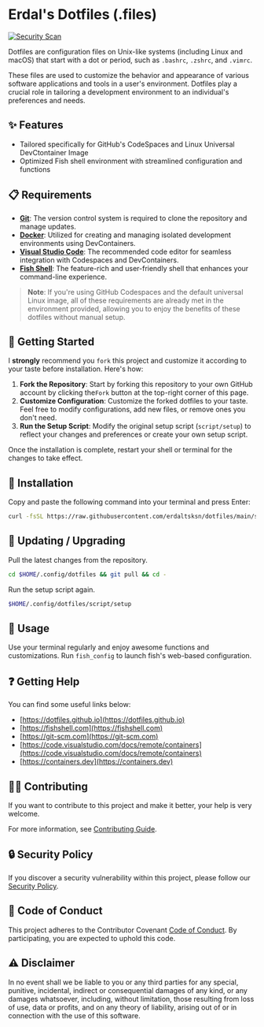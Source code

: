 # Erdal's Dotfiles (.files)

[![Security Scan](https://github.com/erdaltsksn/dotfiles/actions/workflows/security-scan.yml/badge.svg)](https://github.com/erdaltsksn/dotfiles/actions/workflows/security-scan.yml)

Dotfiles are configuration files on Unix-like systems (including Linux and macOS)
that start with a dot or period, such as `.bashrc`, `.zshrc`, and `.vimrc`.

These files are used to customize the behavior and appearance of various
software applications and tools in a user's environment. Dotfiles play a crucial
role in tailoring a development environment to an individual's preferences and
needs.

## ✨ Features

- Tailored specifically for GitHub's CodeSpaces and Linux Universal DevCtontainer
  Image
- Optimized Fish shell environment with streamlined configuration and functions

## 📋 Requirements

- **[Git](https://git-scm.com/)**: The version control system is required to
  clone the repository and manage updates.
- **[Docker](https://www.docker.com/)**: Utilized for creating and managing
  isolated development environments using DevContainers.
- **[Visual Studio Code](https://code.visualstudio.com)**: The recommended code
  editor for seamless integration with Codespaces and DevContainers.
- **[Fish Shell](https://fishshell.com/)**: The feature-rich and user-friendly
  shell that enhances your command-line experience.

> **Note**: If you're using GitHub Codespaces and the default universal Linux
> image, all of these requirements are already met in the environment provided,
> allowing you to enjoy the benefits of these dotfiles without manual setup.

## 🏁 Getting Started

I **strongly** recommend you `fork` this project and customize it according to
your taste before installation. Here's how:

01. **Fork the Repository**: Start by forking this repository to your own GitHub
    account by clicking the`Fork` button at the top-right corner of this page.
02. **Customize Configuration**: Customize the forked dotfiles to your taste.
    Feel free to modify configurations, add new files, or remove ones you don't
    need.
03. **Run the Setup Script**: Modify the original setup script (`script/setup`)
    to reflect your changes and preferences or create your own setup script.

Once the installation is complete, restart your shell or terminal for the
changes to take effect.

## 🔧 Installation

Copy and paste the following command into your terminal and press Enter:

```sh
curl -fsSL https://raw.githubusercontent.com/erdaltsksn/dotfiles/main/script/setup | sh
```

## 🔄 Updating / Upgrading

Pull the latest changes from the repository.

```sh
cd $HOME/.config/dotfiles && git pull && cd -
```

Run the setup script again.

```sh
$HOME/.config/dotfiles/script/setup
```

## 📝 Usage

Use your terminal regularly and enjoy awesome functions and customizations. Run
`fish_config` to launch fish's web-based configuration.

## ❓ Getting Help

You can find some useful links below:

- [https://dotfiles.github.io](https://dotfiles.github.io)
- [https://fishshell.com](https://fishshell.com)
- [https://git-scm.com](https://git-scm.com)
- [https://code.visualstudio.com/docs/remote/containers](https://code.visualstudio.com/docs/remote/containers)
- [https://containers.dev](https://containers.dev)

## 🤝🏽 Contributing

If you want to contribute to this project and make it better, your help is very
welcome.

For more information, see [Contributing Guide](https://github.com/erdaltsksn/.github/blob/main/CONTRIBUTING.md).

## 🔒 Security Policy

If you discover a security vulnerability within this project, please follow our
[Security Policy](https://github.com/erdaltsksn/.github/blob/main/SECURITY.md).

## 📜 Code of Conduct

This project adheres to the Contributor Covenant [Code of Conduct](https://github.com/erdaltsksn/.github/blob/main/CODE_OF_CONDUCT.md).
By participating, you are expected to uphold this code.

## ⚠️ Disclaimer

In no event shall we be liable to you or any third parties for any special,
punitive, incidental, indirect or consequential damages of any kind, or any
damages whatsoever, including, without limitation, those resulting from loss of
use, data or profits, and on any theory of liability, arising out of or in
connection with the use of this software.
